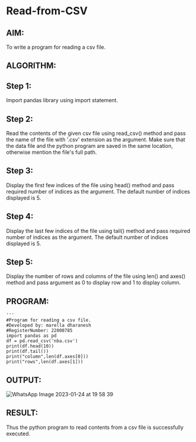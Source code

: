 # Read-from-CSV

## AIM:
To write a program for reading a csv file.
## ALGORITHM:
## Step 1:
Import pandas library using import statement.

## Step 2:
Read the contents of the given csv file using read_csv() method and pass the name of the file with '.csv' extension as the argument. Make sure that the data file and the python program are saved in the same location, otherwise mention the file's full path.

## Step 3:
Display the first few indices of the file using head() method and pass required number of indices as the argument. The default number of indices displayed is 5.

## Step 4:
Display the last few indices of the file using tail() method and pass required number of indices as the argument. The default number of indices displayed is 5.

## Step 5:
Display the number of rows and columns of the file using len() and axes() method and pass argument as 0 to display row and 1 to display column.

## PROGRAM:
```
'''
#Program for reading a csv file.
#Developed by: marella dharanesh
#RegisterNumber: 22000785
import pandas as pd
df = pd.read_csv('nba.csv')
print(df.head(10))
print(df.tail())
print("column",len(df.axes[0]))
print("rows",len(df.axes[1]))
```
## OUTPUT:
![WhatsApp Image 2023-01-24 at 19 58 39](https://user-images.githubusercontent.com/118707669/214321315-4c5b02de-2e89-4049-b647-e4427c654638.jpg)

## RESULT:
Thus the python program to read contents from a csv file is successfully executed.
